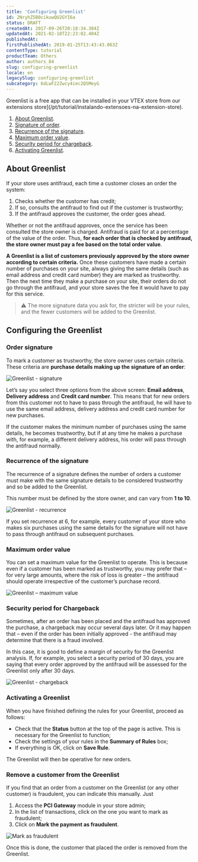 ```yaml
---
title: 'Configuring Greenlist'
id: 2NryhZ5B0cikuwQU2GYI6a
status: DRAFT
createdAt: 2017-09-26T20:18:34.384Z
updatedAt: 2021-02-18T22:23:02.404Z
publishedAt: 
firstPublishedAt: 2019-01-25T13:43:43.063Z
contentType: tutorial
productTeam: Others
author: authors_84
slug: configuring-greenlist
locale: en
legacySlug: configuring-greenlist
subcategory: 6dLwF22Zwcy4iec2QSMeyG
---
```


Greenlist is a free app that can be installed in your VTEX store from our extensions store](/pt/tutorial/instalando-extensoes-na-extension-store).

1. [About Greenlist](#o-que-e-a-greenlist).
2. [Signature of order](#assinatura-do-pedido).
3. [Recurrence of the signature](#recorrencia-da-assinatura).
4. [Maximum order value](#valor-maximo-do-pedido).
5. [Security period for chargeback](#prazo-de-seguranca-para-chargeback).
6. [Activating Greenlist](#ativando-a-greenlist).

## About Greenlist

If your store uses antifraud, each time a customer closes an order the system:
1. Checks whether the customer has credit;
2. If so, consults the antifraud to find out if the customer is trustworthy;
3. If the antifraud approves the customer, the order goes ahead.

Whether or not the antifraud approves, once the service has been consulted the store owner is charged. Antifraud is paid for at a percentage of the value of the order. Thus, __for each order that is checked by antifraud, the store owner must pay a fee based on the total order value__.

__A Greenlist is a list of customers previously approved by the store owner according to certain criteria.__ Once these customers have made a certain number of purchases on your site, always giving the same details (such as email address and credit card number) they are marked as trustworthy. Then the next time they make a purchase on your site, their orders do not go through the antifraud, and your store saves the fee it would have to pay for this service.

>⚠️ The more signature data you ask for, the stricter will be your rules, and the fewer customers will be added to the Greenlist.

## Configuring the Greenlist

### Order signature

To mark a customer as trustworthy, the store owner uses certain criteria. These criteria are __purchase details making up the signature of an order__:

![Greenlist - signature](https://images.contentful.com/alneenqid6w5/3CvVVFRIJ22wS6o8sq6ok6/45cdf4a8259437d36aa74a40a8a04715/Greenlist_-_assinatura.png)

Let’s say you select three options from the above screen: __Email address__, __Delivery address__ and __Credit card number__. This means that for new orders from this customer not to have to pass through the antifraud, he will have to use the same email address, delivery address and credit card number for new purchases. 

If the customer makes the minimum number of purchases using the same details, he becomes trustworthy, but if at any time he makes a purchase with, for example, a different delivery address, his order will pass through the antifraud normally.

### Recurrence of the signature

The recurrence of a signature defines the number of orders a customer must make with the same signature details to be considered trustworthy and so be added to the Greenlist.

This number must be defined by the store owner, and can vary from __1 to 10__.

![Greenlist - recurrence](https://images.contentful.com/alneenqid6w5/2TFJUnw1Cw8I0KcqCcAsmS/6aaec62228ec8ff5a38093e743a4229b/Greenlist_-_recorrencia.png)

If you set recurrence at 6, for example, every customer of your store who makes six purchases using the same details for the signature will not have to pass through antifraud on subsequent purchases.

### Maximum order value

You can set a maximum value for the Greenlist to operate. This is because even if a customer has been marked as trustworthy, you may prefer that – for very large amounts, where the risk of loss is greater – the antifraud should operate irrespective of the customer’s purchase record.

![Greenlist – maximum value](https://images.contentful.com/alneenqid6w5/1CG6Wm74qIu4Qam2WekkE4/02f3e165b7970651406d667ae66e4589/Greenlist_-_valor_maximo.png)

### Security period for Chargeback

Sometimes, after an order has been placed and the antifraud has approved the purchase, a chargeback may occur several days later. Or it may happen that – even if the order has been initially approved - the antifraud may determine that there is a fraud involved.

In this case, it is good to define a margin of security for the Greenlist analysis. If, for example, you select a security period of 30 days, you are saying that every order approved by the antifraud will be assessed for the Greenlist only after 30 days.

![Greenlist - chargeback](https://images.contentful.com/alneenqid6w5/314Ig5HLCU2uy0kyYEu4gC/105ed241ac49923035a7b4d441d698e0/Greenlist_-_chargeback.png)

### Activating a Greenlist

When you have finished defining the rules for your Greenlist, proceed as follows:
- Check that the __Status__ button at the top of the page is active. This is necessary for the Greenlist to function; 
- Check the settings of your rules in the __Summary of Rules__ box;
- If everything is OK, click on __Save Rule__. 

The Greenlist will then be operative for new orders.

### Remove a customer from the Greenlist

If you find that an order from a customer on the Greenlist (or any other customer) is fraudulent, you can indicate this manually. Just

1. Access the __PCI Gateway__ module in your store admin; 
2. In the list of transactions, click on the one you want to mark as fraudulent;
3. Click on __Mark the payment as fraudulent__.

![Mark as fraudulent](https://images.contentful.com/alneenqid6w5/3EiAcGulosCgQq4qCIGqQE/d0be6c70e7129f63b189c56bdb79012b/fraud.png)

Once this is done, the customer that placed the order is removed from the Greenlist.
